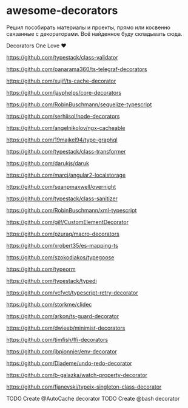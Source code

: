 # awesome-decorators

Решил пособирать материалы и проекты, прямо или косвенно связанные с декораторами. Всё найденное буду складывать сюда.

Decorators One Love ❤️

https://github.com/typestack/class-validator

https://github.com/panarama360/ts-telegraf-decorators

https://github.com/xujif/ts-cache-decorator

https://github.com/jayphelps/core-decorators

https://github.com/RobinBuschmann/sequelize-typescript

https://github.com/serhiisol/node-decorators

https://github.com/angelnikolov/ngx-cacheable

https://github.com/19majkel94/type-graphql

https://github.com/typestack/class-transformer

https://github.com/darukjs/daruk

https://github.com/marcj/angular2-localstorage

https://github.com/seanpmaxwell/overnight

https://github.com/typestack/class-sanitizer

https://github.com/RobinBuschmann/xml-typescript

https://github.com/gilf/CustomElementDecorator

https://github.com/pzuraq/macro-decorators

https://github.com/xrobert35/es-mapping-ts

https://github.com/szokodiakos/typegoose

https://github.com/typeorm

https://github.com/typestack/typedi

https://github.com/vcfvct/typescript-retry-decorator

https://github.com/storkme/clidec

https://github.com/arkon/ts-guard-decorator

https://github.com/dwieeb/minimist-decorators

https://github.com/timfish/ffi-decorators

https://github.com/jbpionnier/env-decorator

https://github.com/Diademe/undo-redo-decorator

https://github.com/b-galazka/watch-property-decorator

https://github.com/fjanevski/typeix-singleton-class-decorator

TODO Create @AutoCache decorator
TODO Create @bash decorator
